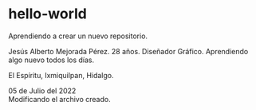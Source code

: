 # hello-world
Aprendiendo a crear un nuevo repositorio.

Jesús Alberto Mejorada Pérez.
28 años.
Diseñador Gráfico.
Aprendiendo algo nuevo todos los días.

El Espíritu, Ixmiquilpan, Hidalgo.

05 de Julio del 2022 </br>
Modificando el archivo creado.
